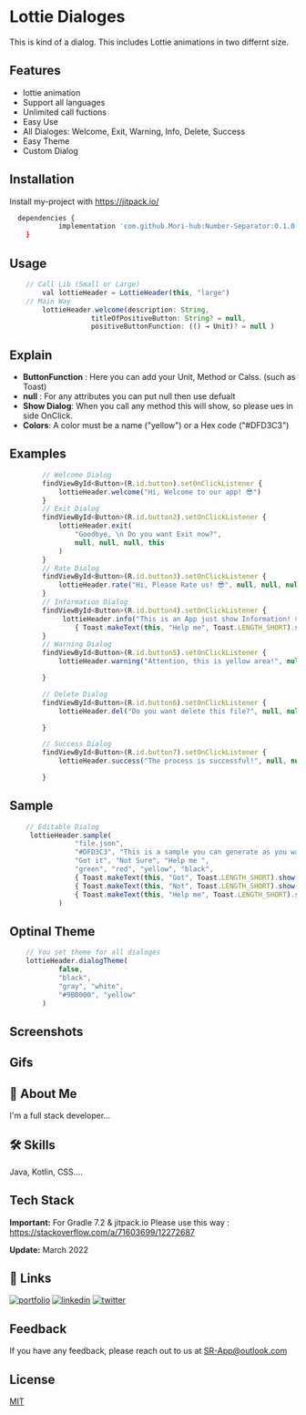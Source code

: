 
# Lottie Dialoges

This is kind of a dialog. This includes Lottie animations in two differnt size.
## Features

- lottie animation
- Support all languages
- Unlimited call fuctions
- Easy Use
- All Dialoges: Welcome, Exit, Warning, Info, Delete, Success
- Easy Theme 
- Custom Dialog


## Installation

Install my-project with https://jitpack.io/

```bash
  dependencies {
	        implementation 'com.github.Mori-hub:Number-Separator:0.1.0'
	}
```
    
## Usage

```javascript
    // Call Lib (Small or Large)
        val lottieHeader = LottieHeader(this, "large")
    // Main Way
        lottieHeader.welcome(description: String,
                    titleOfPositiveButton: String? = null,     
                    positiveButtonFunction: (() → Unit)? = null )
```
## Explain
* **ButtonFunction** : Here you can add your Unit, Method or Calss. (such as Toast)
* **null** : For any attributes you can put null then use defualt
* **Show Dialog**: When you call any method this will show, so please ues in side OnClick. 
* **Colors**: A color must be a name ("yellow") or a Hex code ("#DFD3C3") 
## Examples
```javascript
        // Welcome Dialog
        findViewById<Button>(R.id.button).setOnClickListener {
            lottieHeader.welcome("Hi, Welcome to our app! 😎")
        }
        // Exit Dialog
        findViewById<Button>(R.id.button2).setOnClickListener {
            lottieHeader.exit(
                "Goodbye, \n Do you want Exit now?",
                null, null, null, this
            )
        }
        // Rate Dialog
        findViewById<Button>(R.id.button3).setOnClickListener {
            lottieHeader.rate("Hi, Please Rate us! 😎", null, null, null)
        }
        // Information Dialog
        findViewById<Button>(R.id.button4).setOnClickListener {
             lottieHeader.info("This is an App just show Information! 😎", "info",
                { Toast.makeText(this, "Help me", Toast.LENGTH_SHORT).show() })
        }
        // Warning Dialog
        findViewById<Button>(R.id.button5).setOnClickListener {
            lottieHeader.warning("Attention, this is yellow area!", null, null, null)

        }

        // Delete Dialog
        findViewById<Button>(R.id.button6).setOnClickListener {
            lottieHeader.del("Do you want delete this file?", null, null, null)

        }

        // Success Dialog
        findViewById<Button>(R.id.button7).setOnClickListener {
            lottieHeader.success("The process is successful!", null, null, null)

        }

```
## Sample 

```javascript
    // Editable Dialog
     lottieHeader.sample(
                "file.json",
                "#DFD3C3", "This is a sample you can generate as you want",
                "Got it", "Not Sure", "Help me ",
                "green", "red", "yellow", "black",
                { Toast.makeText(this, "Got", Toast.LENGTH_SHORT).show() },
                { Toast.makeText(this, "Not", Toast.LENGTH_SHORT).show() },
                { Toast.makeText(this, "Help me", Toast.LENGTH_SHORT).show() }
            )
```

## Optinal Theme 

```javascript
    // You set theme for all dialoges 
    lottieHeader.dialogTheme(
            false,
            "black",
            "gray", "white",
            "#9B0000", "yellow"
        )
```
## Screenshots




## Gifs


## 🚀 About Me
I'm a full stack developer...


## 🛠 Skills
Java, Kotlin, CSS....


## Tech Stack

**Important:** For Gradle 7.2 & jitpack.io Please use this way : https://stackoverflow.com/a/71603699/12272687

**Update:** March 2022


## 🔗 Links
[![portfolio](https://img.shields.io/badge/my_portfolio-000?style=for-the-badge&logo=ko-fi&logoColor=white)](https://github.com/Mori-hub)
[![linkedin](https://img.shields.io/badge/linkedin-0A66C2?style=for-the-badge&logo=linkedin&logoColor=white)](https://www.linkedin.com/)
[![twitter](https://img.shields.io/badge/twitter-1DA1F2?style=for-the-badge&logo=twitter&logoColor=white)](https://twitter.com/)


## Feedback

If you have any feedback, please reach out to us at SR-App@outlook.com


## License

[MIT](https://choosealicense.com/licenses/mit/)

